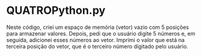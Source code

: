 # QUATROPython.py

Neste código, criei um espaço de memória (vetor) vazio com 5 posições para armazenar valores. 
Depois, pedi que o usuário digite 5 números e, em seguida, adicionei esses números ao vetor. 
Imprimi o valor que está na terceira posição do vetor, que é o terceiro número digitado pelo usuário. 

